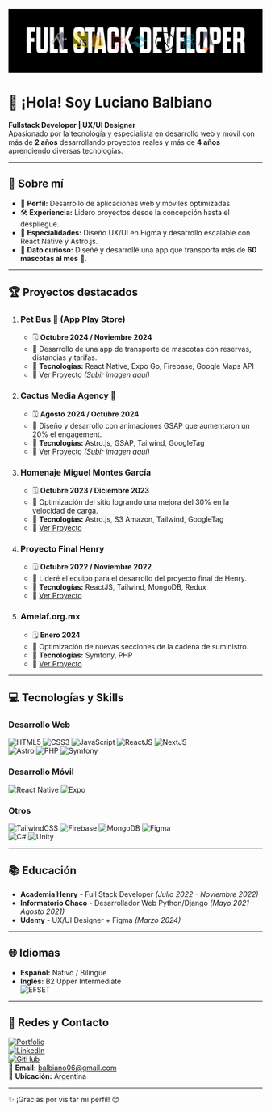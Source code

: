 <!-- Encabezado -->
![Header](banner.png)

# 👋 ¡Hola! Soy Luciano Balbiano

**Fullstack Developer | UX/UI Designer**  
Apasionado por la tecnología y especialista en desarrollo web y móvil con más de **2 años** desarrollando proyectos reales y más de **4 años** aprendiendo diversas tecnologías.  

---

## 🚀 **Sobre mí**
- 🎯 **Perfil:** Desarrollo de aplicaciones web y móviles optimizadas.
- 🛠️ **Experiencia:** Lidero proyectos desde la concepción hasta el despliegue.
- 📱 **Especialidades:** Diseño UX/UI en Figma y desarrollo escalable con React Native y Astro.js.
- 🐾 **Dato curioso:** Diseñé y desarrollé una app que transporta más de **60 mascotas al mes** 🐶.

---

## 🏆 **Proyectos destacados**

1. ### **Pet Bus 🚐 (App Play Store)**  
   - 🗓️ **Octubre 2024 / Noviembre 2024**  
   - 🎯 Desarrollo de una app de transporte de mascotas con reservas, distancias y tarifas.  
   - 🚀 **Tecnologías:** React Native, Expo Go, Firebase, Google Maps API  
   - 🔗 [Ver Proyecto](https://github.com/BalbianoLuciano) *(Subir imagen aquí)*  

2. ### **Cactus Media Agency 🌵**  
   - 🗓️ **Agosto 2024 / Octubre 2024**  
   - 🎯 Diseño y desarrollo con animaciones GSAP que aumentaron un 20% el engagement.  
   - 🚀 **Tecnologías:** Astro.js, GSAP, Tailwind, GoogleTag  
   - 🔗 [Ver Proyecto](https://thecactusmedia.com/) *(Subir imagen aquí)*  

3. ### **Homenaje Miguel Montes García**  
   - 🗓️ **Octubre 2023 / Diciembre 2023**  
   - 🎯 Optimización del sitio logrando una mejora del 30% en la velocidad de carga.  
   - 🚀 **Tecnologías:** Astro.js, S3 Amazon, Tailwind, GoogleTag  
   - 🔗 [Ver Proyecto](https://miguelmontesgarcia.org/)  

4. ### **Proyecto Final Henry**  
   - 🗓️ **Octubre 2022 / Noviembre 2022**  
   - 🎯 Lideré el equipo para el desarrollo del proyecto final de Henry.  
   - 🚀 **Tecnologías:** ReactJS, Tailwind, MongoDB, Redux  
   - 🔗 [Ver Proyecto](https://arquihub.vercel.app/)  

5. ### **Amelaf.org.mx**  
   - 🗓️ **Enero 2024**  
   - 🎯 Optimización de nuevas secciones de la cadena de suministro.  
   - 🚀 **Tecnologías:** Symfony, PHP  
   - 🔗 [Ver Proyecto](https://amelaf.org.mx/)  

---

## 💻 **Tecnologías y Skills**  

### **Desarrollo Web**  
![HTML5](https://img.shields.io/badge/HTML5-000000?style=flat&logo=html5) 
![CSS3](https://img.shields.io/badge/CSS3-000000?style=flat&logo=css3)
![JavaScript](https://img.shields.io/badge/JavaScript-000000?style=flat&logo=javascript)
![ReactJS](https://img.shields.io/badge/React-000000?style=flat&logo=react)
![NextJS](https://img.shields.io/badge/Next.js-000000?style=flat&logo=nextdotjs)  
![Astro](https://img.shields.io/badge/Astro-000000?style=flat&logo=astro)
![PHP](https://img.shields.io/badge/PHP-000000?style=flat&logo=php)
![Symfony](https://img.shields.io/badge/Symfony-000000?style=flat&logo=symfony)

### **Desarrollo Móvil**  
![React Native](https://img.shields.io/badge/React_Native-000000?style=flat&logo=react)
![Expo](https://img.shields.io/badge/Expo-000000?style=flat&logo=expo)  

### **Otros**  
![TailwindCSS](https://img.shields.io/badge/TailwindCSS-000000?style=flat&logo=tailwindcss)
![Firebase](https://img.shields.io/badge/Firebase-000000?style=flat&logo=firebase)
![MongoDB](https://img.shields.io/badge/MongoDB-000000?style=flat&logo=mongodb)
![Figma](https://img.shields.io/badge/Figma-000000?style=flat&logo=figma)  
![C#](https://img.shields.io/badge/CSharp-000000?style=flat&logo=csharp) 
![Unity](https://img.shields.io/badge/Unity-000000?style=flat&logo=unity)

---

## 📚 **Educación**
- **Academia Henry** - Full Stack Developer *(Julio 2022 - Noviembre 2022)*  
- **Informatorio Chaco** - Desarrollador Web Python/Django *(Mayo 2021 - Agosto 2021)*  
- **Udemy** - UX/UI Designer + Figma *(Marzo 2024)*  

---

## 🌐 **Idiomas**
- **Español:** Nativo / Bilingüe  
- **Inglés:** B2 Upper Intermediate  
  ![EFSET](https://cert.efset.org/YTogwD)  

---

## 🔗 **Redes y Contacto**
[![Portfolio](https://img.shields.io/badge/Portfolio-000000?style=flat&logo=Google-Chrome)](https://www.balbianoluciano.com/)  
[![LinkedIn](https://img.shields.io/badge/LinkedIn-000000?style=flat&logo=linkedin)](https://www.linkedin.com/in/luciano-balbiano/)  
[![GitHub](https://img.shields.io/badge/GitHub-000000?style=flat&logo=github)](https://github.com/BalbianoLuciano)  
📧 **Email:** [balbiano06@gmail.com](mailto:balbiano06@gmail.com)  
📍 **Ubicación:** Argentina  

---

✨ ¡Gracias por visitar mi perfil! 😊
